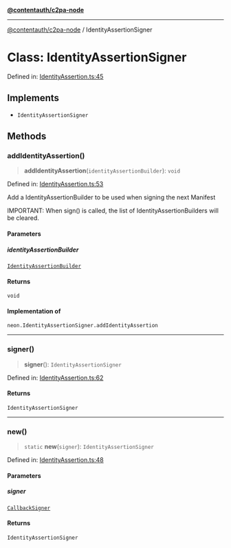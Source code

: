 [**@contentauth/c2pa-node**](../README.md)

***

[@contentauth/c2pa-node](../README.md) / IdentityAssertionSigner

# Class: IdentityAssertionSigner

Defined in: [IdentityAssertion.ts:45](https://github.com/contentauth/c2pa-node-v2/blob/1df68df861d38a8c4eb7c634a613532727ec72d3/js-src/IdentityAssertion.ts#L45)

## Implements

- `IdentityAssertionSigner`

## Methods

### addIdentityAssertion()

> **addIdentityAssertion**(`identityAssertionBuilder`): `void`

Defined in: [IdentityAssertion.ts:53](https://github.com/contentauth/c2pa-node-v2/blob/1df68df861d38a8c4eb7c634a613532727ec72d3/js-src/IdentityAssertion.ts#L53)

Add a IdentityAssertionBuilder  to be used when signing the
next Manifest

IMPORTANT: When sign() is called, the list of
IdentityAssertionBuilders will be cleared.

#### Parameters

##### identityAssertionBuilder

[`IdentityAssertionBuilder`](IdentityAssertionBuilder.md)

#### Returns

`void`

#### Implementation of

`neon.IdentityAssertionSigner.addIdentityAssertion`

***

### signer()

> **signer**(): `IdentityAssertionSigner`

Defined in: [IdentityAssertion.ts:62](https://github.com/contentauth/c2pa-node-v2/blob/1df68df861d38a8c4eb7c634a613532727ec72d3/js-src/IdentityAssertion.ts#L62)

#### Returns

`IdentityAssertionSigner`

***

### new()

> `static` **new**(`signer`): `IdentityAssertionSigner`

Defined in: [IdentityAssertion.ts:48](https://github.com/contentauth/c2pa-node-v2/blob/1df68df861d38a8c4eb7c634a613532727ec72d3/js-src/IdentityAssertion.ts#L48)

#### Parameters

##### signer

[`CallbackSigner`](CallbackSigner.md)

#### Returns

`IdentityAssertionSigner`
